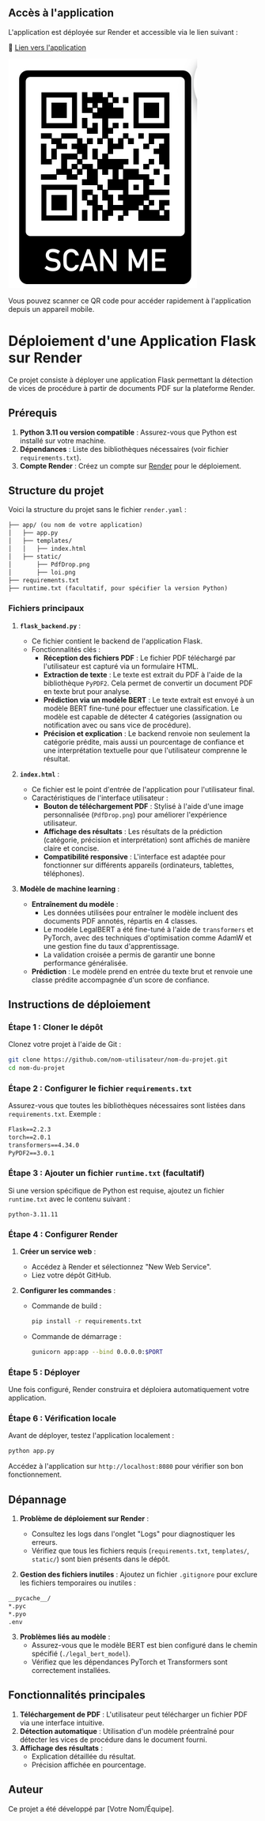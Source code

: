 ## Accès à l'application

L'application est déployée sur Render et accessible via le lien suivant :

🔗 [Lien vers l'application](https://pfe-6scq.onrender.com)

![QR Code pour accéder à l'application](static/qr_code.png)

Vous pouvez scanner ce QR code pour accéder rapidement à l'application depuis un appareil mobile.

# Déploiement d'une Application Flask sur Render

Ce projet consiste à déployer une application Flask permettant la détection de vices de procédure à partir de documents PDF sur la plateforme Render.

## Prérequis

1. **Python 3.11 ou version compatible** : Assurez-vous que Python est installé sur votre machine.
2. **Dépendances** : Liste des bibliothèques nécessaires (voir fichier `requirements.txt`).
3. **Compte Render** : Créez un compte sur [Render](https://render.com/) pour le déploiement.

## Structure du projet

Voici la structure du projet sans le fichier `render.yaml` :

```
├── app/ (ou nom de votre application)
│   ├── app.py
│   ├── templates/
│   │   ├── index.html
│   ├── static/
│       ├── PdfDrop.png
│       ├── loi.png
├── requirements.txt
├── runtime.txt (facultatif, pour spécifier la version Python)
```

### Fichiers principaux

1. **`flask_backend.py`** :
   - Ce fichier contient le backend de l'application Flask.
   - Fonctionnalités clés :
     - **Réception des fichiers PDF** : Le fichier PDF téléchargé par l'utilisateur est capturé via un formulaire HTML.
     - **Extraction de texte** : Le texte est extrait du PDF à l'aide de la bibliothèque `PyPDF2`. Cela permet de convertir un document PDF en texte brut pour analyse.
     - **Prédiction via un modèle BERT** : Le texte extrait est envoyé à un modèle BERT fine-tuné pour effectuer une classification. Le modèle est capable de détecter 4 catégories (assignation ou notification avec ou sans vice de procédure).
     - **Précision et explication** : Le backend renvoie non seulement la catégorie prédite, mais aussi un pourcentage de confiance et une interprétation textuelle pour que l'utilisateur comprenne le résultat.

2. **`index.html`** :
   - Ce fichier est le point d'entrée de l'application pour l'utilisateur final.
   - Caractéristiques de l'interface utilisateur :
     - **Bouton de téléchargement PDF** : Stylisé à l'aide d'une image personnalisée (`PdfDrop.png`) pour améliorer l'expérience utilisateur.
     - **Affichage des résultats** : Les résultats de la prédiction (catégorie, précision et interprétation) sont affichés de manière claire et concise.
     - **Compatibilité responsive** : L'interface est adaptée pour fonctionner sur différents appareils (ordinateurs, tablettes, téléphones).

3. **Modèle de machine learning** :
   - **Entraînement du modèle** :
     - Les données utilisées pour entraîner le modèle incluent des documents PDF annotés, répartis en 4 classes.
     - Le modèle LegalBERT a été fine-tuné à l'aide de `transformers` et PyTorch, avec des techniques d'optimisation comme AdamW et une gestion fine du taux d'apprentissage.
     - La validation croisée a permis de garantir une bonne performance généralisée.
   - **Prédiction** : Le modèle prend en entrée du texte brut et renvoie une classe prédite accompagnée d'un score de confiance.

## Instructions de déploiement

### Étape 1 : Cloner le dépôt

Clonez votre projet à l'aide de Git :

```bash
git clone https://github.com/nom-utilisateur/nom-du-projet.git
cd nom-du-projet
```

### Étape 2 : Configurer le fichier `requirements.txt`

Assurez-vous que toutes les bibliothèques nécessaires sont listées dans `requirements.txt`. Exemple :

```
Flask==2.2.3
torch==2.0.1
transformers==4.34.0
PyPDF2==3.0.1
```

### Étape 3 : Ajouter un fichier `runtime.txt` (facultatif)

Si une version spécifique de Python est requise, ajoutez un fichier `runtime.txt` avec le contenu suivant :

```
python-3.11.11
```

### Étape 4 : Configurer Render

1. **Créer un service web** :
   - Accédez à Render et sélectionnez "New Web Service".
   - Liez votre dépôt GitHub.

2. **Configurer les commandes** :
   - Commande de build :
     ```bash
     pip install -r requirements.txt
     ```
   - Commande de démarrage :
     ```bash
     gunicorn app:app --bind 0.0.0.0:$PORT
     ```

### Étape 5 : Déployer

Une fois configuré, Render construira et déploiera automatiquement votre application. 

### Étape 6 : Vérification locale

Avant de déployer, testez l'application localement :

```bash
python app.py
```

Accédez à l'application sur `http://localhost:8080` pour vérifier son bon fonctionnement.

## Dépannage

1. **Problème de déploiement sur Render** :
   - Consultez les logs dans l'onglet "Logs" pour diagnostiquer les erreurs.
   - Vérifiez que tous les fichiers requis (`requirements.txt`, `templates/`, `static/`) sont bien présents dans le dépôt.

2. **Gestion des fichiers inutiles** : Ajoutez un fichier `.gitignore` pour exclure les fichiers temporaires ou inutiles :

```
__pycache__/
*.pyc
*.pyo
.env
```

3. **Problèmes liés au modèle** :
   - Assurez-vous que le modèle BERT est bien configuré dans le chemin spécifié (`./legal_bert_model`).
   - Vérifiez que les dépendances PyTorch et Transformers sont correctement installées.

## Fonctionnalités principales

1. **Téléchargement de PDF** : L'utilisateur peut télécharger un fichier PDF via une interface intuitive.
2. **Détection automatique** : Utilisation d'un modèle préentraîné pour détecter les vices de procédure dans le document fourni.
3. **Affichage des résultats** :
   - Explication détaillée du résultat.
   - Précision affichée en pourcentage.

## Auteur

Ce projet a été développé par [Votre Nom/Équipe].


